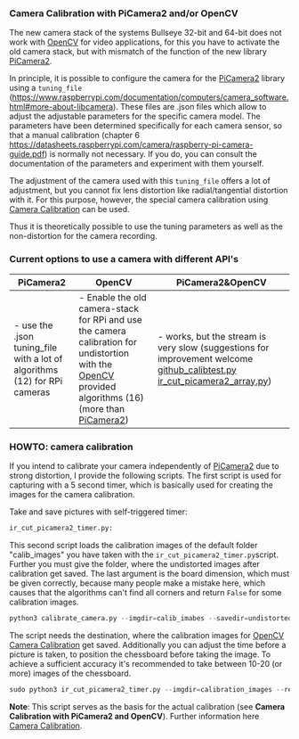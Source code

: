 ### Camera Calibration with PiCamera2 and/or OpenCV

The new camera stack of the systems Bullseye 32-bit and 64-bit does not work with [OpenCV](https://github.com/opencv/opencv) for video applications, for this you have to activate the old camera stack, but with mismatch of the function of the new library [PiCamera2](https://github.com/raspberrypi/picamera2). 

In principle, it is possible to configure the camera for the [PiCamera2](https://github.com/raspberrypi/picamera2) library using a `tuning_file` (https://www.raspberrypi.com/documentation/computers/camera_software.html#more-about-libcamera). These files are .json files which allow to adjust the adjustable parameters for the specific camera model. The parameters have been determined specifically for each camera sensor, so that a manual calibration (chapter 6 https://datasheets.raspberrypi.com/camera/raspberry-pi-camera-guide.pdf) is normally not necessary. 
If you do, you can consult the documentation of the parameters and experiment with them yourself.

The adjustment of the camera used with this `tuning_file` offers a lot of adjustment, but you cannot fix lens distortion like radial/tangential distortion with it. For this purpose, however, the special camera calibration using [Camera Calibration](https://docs.opencv.org/4.x/dc/dbb/tutorial_py_calibration.html) can be used. 

Thus it is theoretically possible to use the tuning parameters as well as the non-distortion for the camera recording.

### Current options to use a camera with different API's

|    PiCamera2              |      OpenCV                   |   PiCamera2&OpenCV
|---------------------------|-------------------------------|-------------------|
| - use the .json tuning_file  with a lot of algorithms (12) for RPi cameras | - Enable the old camera-stack for RPi and use the camera calibration for undistortion with the [OpenCV](https://github.com/opencv/opencv) provided algorithms (16) (more than [PiCamera2](https://github.com/raspberrypi/picamera2)) | - works, but the stream is very slow (suggestions for improvement welcome [github_calibtest.py](https://github.com/Petros626/Camera-Calibration-with-PiCamera2-OpenCV/blob/main/github_calibtest.py) [ir_cut_picamera2_array.py](https://github.com/Petros626/Camera-Calibration-with-PiCamera2-OpenCV/blob/main/camera_calibration/ir_cut_picamera2_array.py)) |   


### HOWTO: camera calibration

If you intend to calibrate your camera independently of [PiCamera2](https://github.com/raspberrypi/picamera2) due to strong distortion, I provide the following scripts. The first script is used for capturing with a 5 second timer, which is basically used for creating the images for the camera calibration.

Take and save pictures with self-triggered timer:
```python
ir_cut_picamera2_timer.py: 
```

This second script loads the calibration images of the default folder "calib_images" you have taken with the `ir_cut_picamera2_timer.py`script. Further you must give the folder, where the undistorted images after calibration get saved. The last argument is the board dimension, which must be given correctly, because many people make a mistake here, which causes that the algorithms can't find all corners and return `False` for some calibration images. 

```python
python3 calibrate_camera.py --imgdir=calib_imabes --savedir=undistorted_images --board=9x6
```

The script needs the destination, where the calibration images for [OpenCV](https://github.com/opencv/opencv) [Camera Calibration](https://docs.opencv.org/4.x/dc/dbb/tutorial_py_calibration.html) get saved. Additionally you can adjust the time before a picture is taken, to position the chessboard before taking the image. To achieve a sufficient accuracy it's recommended to take between 10-20 (or more) images of the chessboard.

```python
sudo python3 ir_cut_picamera2_timer.py --imgdir=calibration_images --res=1920x1080 --time=5
```

__Note__: This script serves as the basis for the actual calibration (see **Camera Calibration with PiCamera2 and OpenCV**). Further information here [Camera Calibration](https://docs.opencv.org/4.x/dc/dbb/tutorial_py_calibration.html).
